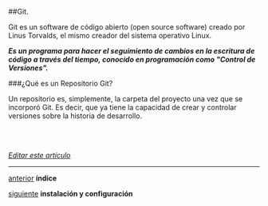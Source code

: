 ##Git.

Git es un software de código abierto (open source software) creado por Linus Torvalds, 
el mismo creador del sistema operativo Linux.

_**Es un programa para hacer el seguimiento de cambios en la escritura de código 
a través del tiempo, conocido en programación como "Control de Versiones".**_

###¿Qué es un Repositorio Git?

Un repositorio es, simplemente, la carpeta del proyecto una vez que se incorporó Git.
Es decir, que ya tiene la capacidad de crear y controlar versiones sobre la historia de desarrollo.

<br>
<br>

<em>[Editar este artículo](https://github.com/Pandawebs/Git-y-GitHub-elemental/edit/master/git-concepto-repositorios.md)</em>

<hr>

[anterior](https://github.com/Pandawebs/Git-y-GitHub-elemental/blob/master/README.md) **índice**

[siguiente](https://github.com/Pandawebs/Git-y-GitHub-elemental/blob/master/instalacion-y-configuracion-de-git) **instalación y configuración**